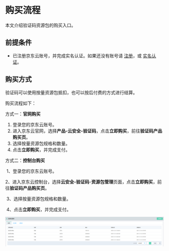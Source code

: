 # 购买流程

本文介绍验证码资源包的购买入口。

## 前提条件

- 已注册京东云账号，并完成实名认证。如果还没有账号请 [注册](https://accounts.jdcloud.com/p/regPage?source=jdcloud&ReturnUrl=//uc.jdcloud.com/passport/complete?returnUrl=http://uc.jdcloud.com/redirect/loginRouter?returnUrl=https%3A%2F%2Fwww.jdcloud.com%2Fhelp%2Fdetail%2F734%2FisCatalog%2F1)，或 [实名认证](https://uc.jdcloud.com/account/certify)。

## 		购买方式

验证码可以使用按量资源包抵扣，也可以按后付费的方式进行结算。

购买流程如下：

方式一：**官网购买**

1. 登录您的京东云账号。
2. 进入京东云官网，选择**产品-云安全-验证码**，点击**立即购买**，前往**验证码产品购买页**。
3. 选择按量资源包规格和数量。
4. 点击**立即购买**，并完成支付。

  方式二：**控制台购买**

​	 1、登录您的京东云账号。

​	 2、进入京东云控制台，选择**云安全-验证码**-**资源包管理**页面，点击**立即购买**，前往**验证码产品购买页**。

​	 3、选择按量资源包规格和数量。

​	 4、点击**立即购买**，并完成支付。

![image](../../../../image/Captcha/resource.png)

